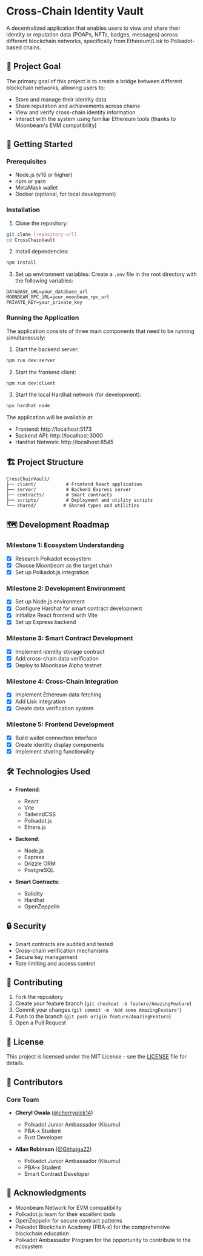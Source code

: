 # Cross-Chain Identity Vault

A decentralized application that enables users to view and share their identity or reputation data (POAPs, NFTs, badges, messages) across different blockchain networks, specifically from Ethereum/Lisk to Polkadot-based chains.

## 🎯 Project Goal

The primary goal of this project is to create a bridge between different blockchain networks, allowing users to:
- Store and manage their identity data
- Share reputation and achievements across chains
- View and verify cross-chain identity information
- Interact with the system using familiar Ethereum tools (thanks to Moonbeam's EVM compatibility)

## 🚀 Getting Started

### Prerequisites

- Node.js (v16 or higher)
- npm or yarn
- MetaMask wallet
- Docker (optional, for local development)

### Installation

1. Clone the repository:
```bash
git clone [repository-url]
cd CrossChainVault
```

2. Install dependencies:
```bash
npm install
```

3. Set up environment variables:
Create a `.env` file in the root directory with the following variables:
```env
DATABASE_URL=your_database_url
MOONBEAM_RPC_URL=your_moonbeam_rpc_url
PRIVATE_KEY=your_private_key
```

### Running the Application

The application consists of three main components that need to be running simultaneously:

1. Start the backend server:
```bash
npm run dev:server
```

2. Start the frontend client:
```bash
npm run dev:client
```

3. Start the local Hardhat network (for development):
```bash
npx hardhat node
```

The application will be available at:
- Frontend: http://localhost:5173
- Backend API: http://localhost:3000
- Hardhat Network: http://localhost:8545

## 🏗️ Project Structure

```
CrossChainVault/
├── client/           # Frontend React application
├── server/           # Backend Express server
├── contracts/        # Smart contracts
├── scripts/          # Deployment and utility scripts
└── shared/          # Shared types and utilities
```

## 🗺️ Development Roadmap

### Milestone 1: Ecosystem Understanding
- [x] Research Polkadot ecosystem
- [x] Choose Moonbeam as the target chain
- [x] Set up Polkadot.js integration

### Milestone 2: Development Environment
- [x] Set up Node.js environment
- [x] Configure Hardhat for smart contract development
- [x] Initialize React frontend with Vite
- [x] Set up Express backend

### Milestone 3: Smart Contract Development
- [x] Implement identity storage contract
- [x] Add cross-chain data verification
- [x] Deploy to Moonbase Alpha testnet

### Milestone 4: Cross-Chain Integration
- [x] Implement Ethereum data fetching
- [x] Add Lisk integration
- [x] Create data verification system

### Milestone 5: Frontend Development
- [x] Build wallet connection interface
- [x] Create identity display components
- [x] Implement sharing functionality

## 🛠️ Technologies Used

- **Frontend**:
  - React
  - Vite
  - TailwindCSS
  - Polkadot.js
  - Ethers.js

- **Backend**:
  - Node.js
  - Express
  - Drizzle ORM
  - PostgreSQL

- **Smart Contracts**:
  - Solidity
  - Hardhat
  - OpenZeppelin

## 🔒 Security

- Smart contracts are audited and tested
- Cross-chain verification mechanisms
- Secure key management
- Rate limiting and access control

## 🤝 Contributing

1. Fork the repository
2. Create your feature branch (`git checkout -b feature/AmazingFeature`)
3. Commit your changes (`git commit -m 'Add some AmazingFeature'`)
4. Push to the branch (`git push origin feature/AmazingFeature`)
5. Open a Pull Request

## 📝 License

This project is licensed under the MIT License - see the [LICENSE](LICENSE) file for details.

## 👥 Contributors

### Core Team
- **Cheryl Owala** ([@cherrypick14](https://github.com/cherrypick14))
  - Polkadot Junior Ambassador (Kisumu)
  - PBA-x Student
  - Rust Developer

- **Allan Robinson** ([@Githaiga22](https://github.com/Githaiga22))
  - Polkadot Junior Ambassador (Kisumu)
  - PBA-x Student
  - Smart Contract Developer

## 🙏 Acknowledgments

- Moonbeam Network for EVM compatibility
- Polkadot.js team for their excellent tools
- OpenZeppelin for secure contract patterns
- Polkadot Blockchain Academy (PBA-x) for the comprehensive blockchain education
- Polkadot Ambassador Program for the opportunity to contribute to the ecosystem 
